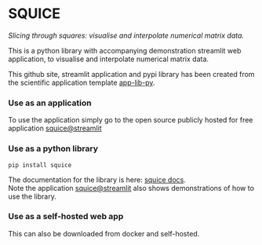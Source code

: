# SQUICE

*Slicing through squares: visualise and interpolate numerical matrix data.*

This is a python library with accompanying demonstration streamlit web application, to visualise and interpolate numerical matrix data.

This github site, streamlit application and pypi library has been created from the scientific application template [app-lib-py](https://github.com/RachelAlcraft/app-lib-py). 

### Use as an application
To use the application simply go to the open source publicly hosted for free application [squice@streamlit](https://squice.streamlit.app/)

### Use as a python library
```
pip install squice
```
The documentation for the library is here: [squice docs](https://rachelalcraft.github.io/squice/index.html).  
Note the application [squice@streamlit](https://squice.streamlit.app/) also shows demonstrations of how to use the library.


### Use as a self-hosted web app
This can also be downloaded from docker and self-hosted.